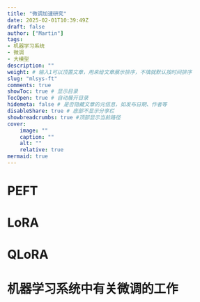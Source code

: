 ```yaml
---
title: "微调加速研究"
date: 2025-02-01T10:39:49Z
draft: false
author: ["Martin"]
tags: 
- 机器学习系统
- 微调
- 大模型
description: ""
weight: # 输入1可以顶置文章，用来给文章展示排序，不填就默认按时间排序
slug: "mlsys-ft"
comments: true
showToc: true # 显示目录
TocOpen: true # 自动展开目录
hidemeta: false # 是否隐藏文章的元信息，如发布日期、作者等
disableShare: true # 底部不显示分享栏
showbreadcrumbs: true #顶部显示当前路径
cover:
    image: ""
    caption: ""
    alt: ""
    relative: true
mermaid: true
---
```

# PEFT
# LoRA
# QLoRA
# 机器学习系统中有关微调的工作